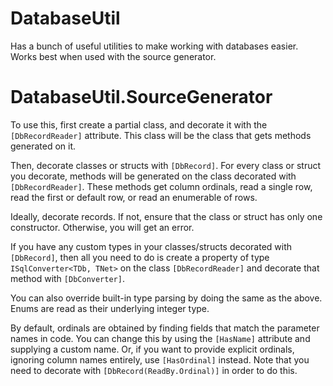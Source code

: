 # DatabaseUtil
Has a bunch of useful utilities to make working with databases easier. Works best when used with the source generator.


# DatabaseUtil.SourceGenerator
To use this, first create a partial class, and decorate it with the `[DbRecordReader]` attribute. This class will be the class that gets methods generated on it.

Then, decorate classes or structs with `[DbRecord]`. For every class or struct you decorate, methods will be generated on the class decorated with `[DbRecordReader]`. These methods get column ordinals, read a single row, read the first or default row, or read an enumerable of rows.

Ideally, decorate records. If not, ensure that the class or struct has only one constructor. Otherwise, you will get an error.

If you have any custom types in your classes/structs decorated with `[DbRecord]`, then all you need to do is create a property of type `ISqlConverter<TDb, TNet>` on the class `[DbRecordReader]` and decorate that method with `[DbConverter]`.

You can also override built-in type parsing by doing the same as the above. Enums are read as their underlying integer type.

By default, ordinals are obtained by finding fields that match the parameter names in code. You can change this by using the `[HasName]` attribute and supplying a custom name. Or, if you want to provide explicit ordinals, ignoring column names entirely, use `[HasOrdinal]` instead. Note that you need to decorate with `[DbRecord(ReadBy.Ordinal)]` in order to do this.